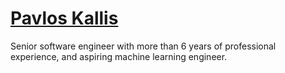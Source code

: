 
# [Pavlos Kallis](/)

Senior software engineer with more than 6 years of professional experience, and aspiring machine learning engineer.